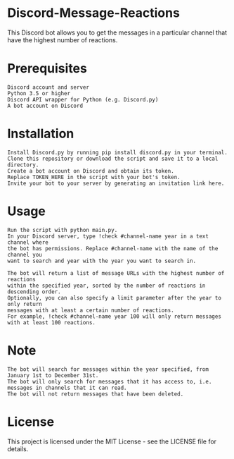 # Discord-Message-Reactions
This Discord bot allows you to get the messages in a particular channel that have the highest number of reactions.

# Prerequisites

    Discord account and server
    Python 3.5 or higher
    Discord API wrapper for Python (e.g. Discord.py)
    A bot account on Discord

# Installation

    Install Discord.py by running pip install discord.py in your terminal.
    Clone this repository or download the script and save it to a local directory.
    Create a bot account on Discord and obtain its token.
    Replace TOKEN_HERE in the script with your bot's token.
    Invite your bot to your server by generating an invitation link here.

# Usage

    Run the script with python main.py.
    In your Discord server, type !check #channel-name year in a text channel where 
    the bot has permissions. Replace #channel-name with the name of the channel you 
    want to search and year with the year you want to search in.
    
    The bot will return a list of message URLs with the highest number of reactions 
    within the specified year, sorted by the number of reactions in descending order.
    Optionally, you can also specify a limit parameter after the year to only return 
    messages with at least a certain number of reactions. 
    For example, !check #channel-name year 100 will only return messages with at least 100 reactions.

# Note

    The bot will search for messages within the year specified, from January 1st to December 31st.
    The bot will only search for messages that it has access to, i.e. messages in channels that it can read.
    The bot will not return messages that have been deleted.
    
# License

This project is licensed under the MIT License - see the LICENSE file for details.
